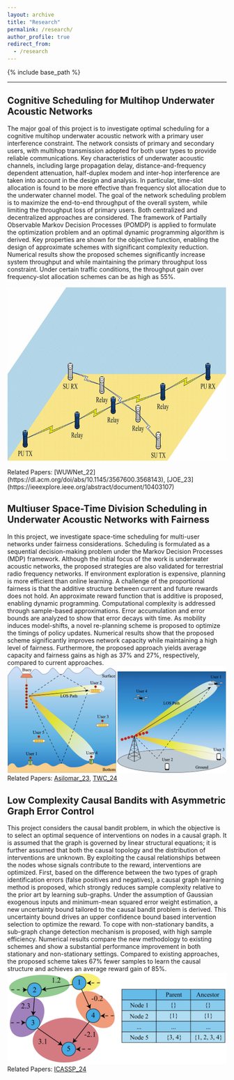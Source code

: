 ```yaml
---
layout: archive
title: "Research"
permalink: /research/
author_profile: true
redirect_from:
  - /research
---
```


{% include base_path %}

---

## Cognitive Scheduling for Multihop Underwater Acoustic Networks
The major goal of this project is to investigate optimal scheduling for a cognitive multihop underwater acoustic network with a primary user interference constraint. The network consists of primary and secondary users, with multihop transmission adopted for both user types to provide reliable communications. Key characteristics of underwater acoustic channels, including large propagation delay, distance-and-frequency dependent attenuation, half-duplex modem and inter-hop interference are taken into account in the design and analysis. In particular, time-slot allocation is found to be more effective than frequency slot allocation due to the underwater channel model. The goal of the network scheduling problem is to maximize the end-to-end throughput of the overall system, while limiting the throughput loss of primary users. Both centralized and decentralized approaches are considered. The framework of Partially Observable Markov Decision Processes (POMDP) is applied to formulate the optimization problem and an optimal dynamic programming algorithm is derived. Key properties are shown for the objective function, enabling the design of approximate schemes with significant complexity reduction. Numerical results show the proposed schemes significantly increase system throughput and while maintaining the primary throughput loss constraint. Under certain traffic conditions, the throughput gain over frequency-slot allocation schemes can be as high as 55%.  
<p align="center">
  <img src="../images/CM_UAN.png" alt="A cognitive multi-hop underwater acoustic network with primary and secondary users." height="400"/>
</p>
Related Papers: [WUWNet_22](https://dl.acm.org/doi/abs/10.1145/3567600.3568143), [JOE_23](https://ieeexplore.ieee.org/abstract/document/10403107)  

## Multiuser Space-Time Division Scheduling in Underwater Acoustic Networks with Fairness
In this project, we investigate space-time scheduling for multi-user networks under fairness considerations. Scheduling is formulated as a sequential decision-making problem under the Markov Decision Processes (MDP) framework. Although the initial focus of the work is underwater acoustic networks, the proposed strategies are also validated for terrestrial radio frequency networks. If environment exploration is expensive, planning is more efficient than online learning. A challenge of the proportional fairness is that the additive structure between current and future rewards does not hold. An approximate reward function that is additive is proposed, enabling dynamic programming. Computational complexity is addressed through sample-based approximations. Error accumulation and error bounds are analyzed to show that error decays with time. As mobility induces model-shifts, a novel re-planning scheme is proposed to optimize the timings of policy updates. Numerical results show that the proposed scheme significantly improves network capacity while maintaining a high level of fairness. Furthermore, the proposed approach yields average capacity and fairness gains as high as 37% and 27%, respectively, compared to current approaches.  
![Local Image](../images/UA_RF_Nets.png "Scheduling in space and time for underwater acoustic and terrestrial RF networks.")  
Related Papers: [Asilomar_23](https://ieeexplore.ieee.org/abstract/document/10476989), [TWC_24](https://ieeexplore.ieee.org/abstract/document/10648649)  

## Low Complexity Causal Bandits with Asymmetric Graph Error Control ##
This project considers the causal bandit problem, in which the objective is to select an optimal sequence of interventions on nodes in a causal graph. It is assumed that the graph is governed by linear structural equations; it is further assumed that both the causal topology and the distribution of interventions are unknown. By exploiting the causal relationships between the nodes whose signals contribute to the reward, interventions are optimized. First, based on the difference between the two types of graph identification errors (false positives and negatives), a causal graph learning method is proposed, which strongly reduces sample complexity relative to the prior art by learning sub-graphs. Under the assumption of Gaussian exogenous inputs and minimum-mean squared error weight estimation, a new uncertainty bound tailored to the causal bandit problem is derived. This uncertainty bound drives an upper confidence bound based intervention selection to optimize the reward. To cope with non-stationary bandits, a sub-graph change detection mechanism is proposed, with high sample efficiency. Numerical results compare the new methodology to existing schemes and show a substantial performance improvement in both stationary and non-stationary settings. Compared to existing approaches, the proposed scheme takes 67% fewer samples to learn the causal structure and achieves an average reward gain of 85%.  
![Local Image](../images/causal_graph.png "A causal graph with shaded sub-graphs and a reward node.")  
Related Papers: [ICASSP_24](https://ieeexplore.ieee.org/abstract/document/10445823)  
